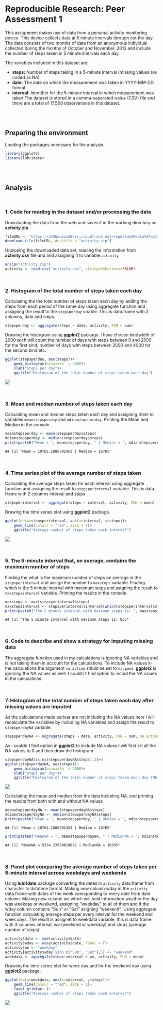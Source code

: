 # Reproducible Research: Peer Assessment 1

This assignment makes use of data from a personal activity monitoring device. This device collects data at 5 minute intervals through out the day. The data consists of two months of data from an anonymous individual collected during the months of October and November, 2012 and include the number of steps taken in 5 minute intervals each day.

The variables included in this dataset are:

 - **steps:** Number of steps taking in a 5-minute interval (missing values are coded as NA)
 - **date:** The date on which the measurement was taken in YYYY-MM-DD format
 - **interval:** Identifier for the 5-minute interval in which measurement was taken
The dataset is stored in a comma-separated-value (CSV) file and there are a total of 17,568 observations in this dataset.

<br/> 
<br/>

## Preparing the environment

Loading the packages necessary for the analysis

```r
library(ggplot2)
library(lubridate)
```
<br/>
<br/> 

## Analysis
<br/> 

### 1. Code for reading in the dataset and/or processing the data

Downloading the data from the web and saves it in the working directory as **activity.zip**


```r
fileURL <- "https://d396qusza40orc.cloudfront.net/repdata%2Fdata%2Factivity.zip"
download.file(fileURL, destfile = "activity.zip")
```
Unzipping the downloaded data set, reading the information from **activity.csv** file and and assigning it to variable `activity` 

```r
unzip("activity.zip")
activity <- read.csv("activity.csv", stringsAsFactors=FALSE)
```
<br/> 

### 2. Histogram of the total number of steps taken each day

Calculating the the total number of steps taken each day by adding the steps from each period of the same day using aggregate function and assigning the result to the `stepsperday` vriable. This is data.frame with 2 columns, date and steps.

```r
stepsperday <- aggregate(steps ~ date, activity, FUN = sum)
```

Drawing the histogram using **ggplot2** package. I have chosen bindwidth of 2000 wich will count the number of days with steps between 0 and 2000 for the first bind, number of days with steps between 2000 and 4000 for the second bind etc.

```r
ggplot(stepsperday, aes(steps))+
    geom_histogram(binwidth  = 2000)+
    xlab("Steps per day")+
    ggtitle("Histogram of the total number of steps taken each day")
```

![](figure/plot1-1.png)<!-- -->

<br/> 

### 3. Mean and median number of steps taken each day

Calculating mean and median steps taken each day and assigning them to variables `meanstepsperday` and `mdianstepsperday`. Printing the Mean and Median in the console.

```r
meanstepsperday <- mean(stepsperday$steps)
mdianstepsperday <- median(stepsperday$steps)
print(paste0("Mean = ", meanstepsperday, " | Median = ", mdianstepsperday))
```

```
## [1] "Mean = 10766.1886792453 | Median = 10765"
```
<br/> 

### 4. Time series plot of the average number of steps taken

Calculating the average steps taken for each interval using aggregate function and assigning the result to `stepsperinterval` variable. This is data. frame with 2 columns interval and steps 

```r
stepsperinterval <- aggregate(steps ~ interval, activity, FUN = mean)
```

Drawing the time series plot using **ggplot2** package. 

```r
ggplot(data=stepsperinterval, aes(x=interval, y=steps))+
    geom_line(colour = "red", size = 1)+
    ggtitle("Average number of steps taken each interval")
```

![](figure/plot2-1.png)<!-- -->

<br/> 

### 5. The 5-minute interval that, on average, contains the maximum number of steps

Finding the what is the maximum number of steps on average in the `stepsperinterval` and assign the number to `maxsteps` variable. 
Finding which is the 5 minute interval with maximum steps and asigning the result to `maxstepsinterval` variable.
Printing the results in the console.

```r
maxsteps <- max(stepsperinterval$steps)
maxstepsinterval <- stepsperinterval$interval[which(stepsperinterval$steps == maxsteps)]
print(paste0("The 5 minute interval with maximum steps is: ", maxstepsinterval))
```

```
## [1] "The 5 minute interval with maximum steps is: 835"
```
<br/> 

### 6. Code to describe and show a strategy for imputing missing data

The aggregate function used in my calculations is ignoring NA variables and is not taking them in account for the calculations.
To include NA values in the calculations the argument `na.action` shluld be set to `na.pass`.
**ggplot2** is ignoring the NA values as well. I couldn`t find option to includ the NA values in the calculations.

<br/> 

### 7. Histogram of the total number of steps taken each day after missing values are imputed

As the calculations made earlear are not including the NA values here I will recalculate the variables by including NA variables and assign the result to `stepsperdayNA` variable.

```r
stepsperdayNA <- aggregate(steps ~ date, activity, FUN = sum, na.action = na.pass)
```

As i couldn`t find option in **ggplot2** to include NA values I will first srt all the NA values to 0 and then draw the histogram.


```r
stepsperdayNA[is.na(stepsperdayNA$steps),2]=0
ggplot(stepsperdayNA, aes(steps))+
    geom_histogram(binwidth  = 2000)+
    xlab("Steps per day")+
    ggtitle("Histogram of the total number of steps taken each day (NA included)")
```

![](figure/plot3-1.png)<!-- -->

Calculating the mean and median from the data including NA. and printing the results from both with and without NA values

```r
meanstepsperdayNA <- mean(stepsperdayNA$steps)
mdianstepsperdayNA <- median(stepsperdayNA$steps)
print(paste0("Mean = ", meanstepsperday, " | Median = ", mdianstepsperday))
```

```
## [1] "Mean = 10766.1886792453 | Median = 10765"
```

```r
print(paste0("MeanNA = ", meanstepsperdayNA, " | MedianNA = ", mdianstepsperdayNA))
```

```
## [1] "MeanNA = 9354.22950819672 | MedianNA = 10395"
```
<br/> 

### 8. Panel plot comparing the average number of steps taken per 5-minute interval across weekdays and weekends

Using **lubridate** package converting the dates in `activity` data.frame from character to datatime format. 
Making new column wday in the `activity` data.frame with dates of the week coresponding to every date from date column.
Making new column we which will hold information weather the day was weekday or weekend, assigning "weekday" to all of them and if the wday column contains "Sun" or "Sat" asigning "weekend".
Using aggregate function calculating average steps per every interval for the weekend and week days. The result is assignet to weekdata variable, this is data.frame with 3 columns interval, we (weekend or weekday) and steps (average number of steps).

```r
activity$date <- ymd(activity$date)
activity$wday <- wday(activity$date, label = T)
activity$we <- "weekday"
activity[activity$wday %in% c("Sun", "Sat"),5] <- "weekend"
weekdata <- aggregate(steps~interval + we, activity, FUN = mean)
```

Drawing the time series plot for week day and for the weekend day using **ggplot2** package. 

```r
ggplot(data=weekdata, aes(x=interval, y=steps))+
    geom_line(colour = "red", size = 1)+
    facet_grid(we~.)+
    ggtitle("Average number of steps taken each interval")
```

![](figure/plot4-1.png)<!-- -->

<br/> 
<br/>
 
